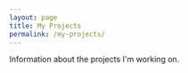 ```yaml
---
layout: page
title: My Projects
permalink: /my-projects/
---
```


Information about the projects I'm working on.
